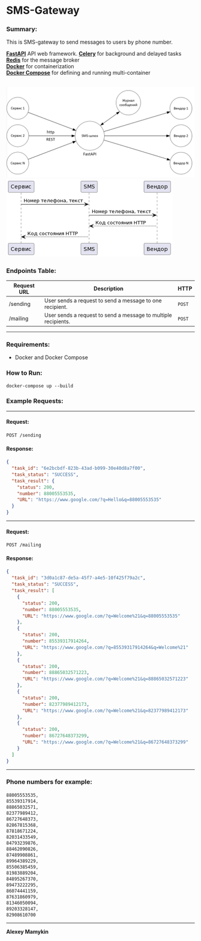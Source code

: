 # SMS-Gateway

### Summary:

This is SMS-gateway to send messages to users by phone number.

**[FastAPI](https://fastapi.tiangolo.com/)** API web framework.
**[Celery](http://www.celeryproject.org/)** for background and delayed tasks  
**[Redis](https://redis.io/)** for the message broker  
**[Docker](https://docs.docker.com/)** for containerization  
**[Docker Compose](https://docs.docker.com/compose/)** for defining and running multi-container  

![Architecture](img/architecture.jpg)
![UML sequence diagram](img/uml.png)
---

### Endpoints Table:

| Request URL      | Description                                                            |  HTTP  |
| ---------------- | ---------------------------------------------------------------------- | ------ |
| /sending         | User sends a request to send a message to one recipient.               | `POST` |
| /mailing         | User sends a request to send a message to multiple recipients.         | `POST` |

---

### Requirements:
* Docker and Docker Compose

### How to Run:

```
docker-compose up --build
```

### Example Requests:

---

#### Request:
```http request
POST /sending
```

#### Response:
```json
{
  "task_id": "6e2bcbdf-823b-43ad-b099-30e40d8a7f00",
  "task_status": "SUCCESS",
  "task_result": {
    "status": 200,
    "number": 88005553535,
    "URL": "https://www.google.com/?q=Hello&q=88005553535"
  }
}
```

---

#### Request:
```http request
POST /mailing
```

#### Response:
```json
{
  "task_id": "3d0a1c87-de5a-45f7-a4e5-10f425f79a2c",
  "task_status": "SUCCESS",
  "task_result": [
    {
      "status": 200,
      "number": 88005553535,
      "URL": "https://www.google.com/?q=Welcome%21&q=88005553535"
    },
    {
      "status": 200,
      "number": 85539317914264,
      "URL": "https://www.google.com/?q=85539317914264&q=Welcome%21"
    },
    {
      "status": 200,
      "number": 88865032571223,
      "URL": "https://www.google.com/?q=Welcome%21&q=88865032571223"
    },
    {
      "status": 200,
      "number": 82377989412173,
      "URL": "https://www.google.com/?q=Welcome%21&q=82377989412173"
    },
    {
      "status": 200,
      "number": 86727648373299,
      "URL": "https://www.google.com/?q=Welcome%21&q=86727648373299"
    }
  ]
}
```

---

### Phone numbers for example:

```
88005553535,
85539317914,
88865032571,
82377989412,
86727648373,
82867815368,
87818671224,
82031433549,
84793239876,
88462090826,
87489908861,
89964389229,
85506385459,
81983889204,
84895267370,
89473222295,
86074441159,
87631860979,
81346050094,
89203328147,
82908610700
```

---

**Alexey Mamykin**